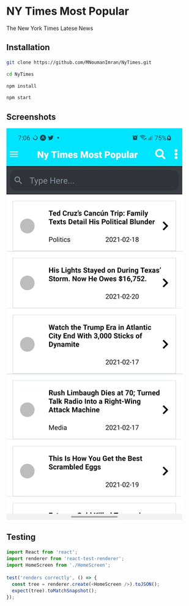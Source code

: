 # NY Times Most Popular
The New York Times Latese News 

## Installation
```bash
git clone https://github.com/MNoumanImran/NyTimes.git
```
```bash
cd NyTimes
```
```bash
npm install
```
```bash
npm start
```

## Screenshots

<img src="https://github.com/MNoumanImran/NyTimes/blob/main/screenshots/nyTimes1.jpeg">


## Testing

```javascript
import React from 'react';
import renderer from 'react-test-renderer';
import HomeScreen from './HomeScreen';

test('renders correctly', () => {
  const tree = renderer.create(<HomeScreen />).toJSON();
  expect(tree).toMatchSnapshot();
});
```


